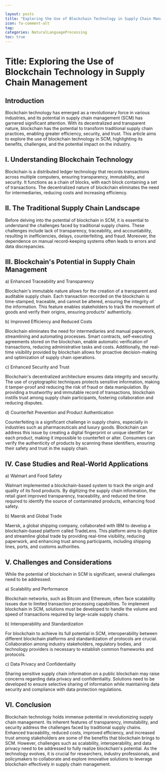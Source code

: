 ```yaml
---

layout: posts
title: "Exploring the Use of Blockchain Technology in Supply Chain Management"
icon: fa-comment-alt
tag:      
categories: NaturalLanguageProcessing
toc: true
---
```




# Title: Exploring the Use of Blockchain Technology in Supply Chain Management

## Introduction

Blockchain technology has emerged as a revolutionary force in various industries, and its potential in supply chain management (SCM) has garnered significant attention. With its decentralized and transparent nature, blockchain has the potential to transform traditional supply chain practices, enabling greater efficiency, security, and trust. This article aims to explore the use of blockchain technology in SCM, highlighting its benefits, challenges, and the potential impact on the industry.

## I. Understanding Blockchain Technology

Blockchain is a distributed ledger technology that records transactions across multiple computers, ensuring transparency, immutability, and security. It functions as a chain of blocks, with each block containing a set of transactions. The decentralized nature of blockchain eliminates the need for intermediaries, reducing costs and increasing efficiency.

## II. The Traditional Supply Chain Landscape

Before delving into the potential of blockchain in SCM, it is essential to understand the challenges faced by traditional supply chains. These challenges include lack of transparency, traceability, and accountability, resulting in inefficiencies, delays, counterfeiting, and fraud. Moreover, the dependence on manual record-keeping systems often leads to errors and data discrepancies.

## III. Blockchain's Potential in Supply Chain Management

a) Enhanced Traceability and Transparency

Blockchain's immutable nature allows for the creation of a transparent and auditable supply chain. Each transaction recorded on the blockchain is time-stamped, traceable, and cannot be altered, ensuring the integrity of the information. This feature enables stakeholders to track the movement of goods and verify their origins, ensuring products' authenticity.

b) Improved Efficiency and Reduced Costs

Blockchain eliminates the need for intermediaries and manual paperwork, streamlining and automating processes. Smart contracts, self-executing agreements stored on the blockchain, enable automatic verification of transactions, reducing administrative tasks and costs. Additionally, the real-time visibility provided by blockchain allows for proactive decision-making and optimization of supply chain operations.

c) Enhanced Security and Trust

Blockchain's decentralized architecture ensures data integrity and security. The use of cryptographic techniques protects sensitive information, making it tamper-proof and reducing the risk of fraud or data manipulation. By providing a trustworthy and immutable record of transactions, blockchain instills trust among supply chain participants, fostering collaboration and reducing disputes.

d) Counterfeit Prevention and Product Authentication

Counterfeiting is a significant challenge in supply chains, especially in industries such as pharmaceuticals and luxury goods. Blockchain can address this issue by creating a digital fingerprint or unique identifier for each product, making it impossible to counterfeit or alter. Consumers can verify the authenticity of products by scanning these identifiers, ensuring their safety and trust in the supply chain.

## IV. Case Studies and Real-World Applications

a) Walmart and Food Safety

Walmart implemented a blockchain-based system to track the origin and quality of its food products. By digitizing the supply chain information, the retail giant improved transparency, traceability, and reduced the time required to identify the source of contaminated products, enhancing food safety.

b) Maersk and Global Trade

Maersk, a global shipping company, collaborated with IBM to develop a blockchain-based platform called TradeLens. This platform aims to digitize and streamline global trade by providing real-time visibility, reducing paperwork, and enhancing trust among participants, including shipping lines, ports, and customs authorities.

## V. Challenges and Considerations

While the potential of blockchain in SCM is significant, several challenges need to be addressed:

a) Scalability and Performance

Blockchain networks, such as Bitcoin and Ethereum, often face scalability issues due to limited transaction processing capabilities. To implement blockchain in SCM, solutions must be developed to handle the volume and speed of transactions required by large-scale supply chains.

b) Interoperability and Standardization

For blockchain to achieve its full potential in SCM, interoperability between different blockchain platforms and standardization of protocols are crucial. Collaboration among industry stakeholders, regulatory bodies, and technology providers is necessary to establish common frameworks and protocols.

c) Data Privacy and Confidentiality

Sharing sensitive supply chain information on a public blockchain may raise concerns regarding data privacy and confidentiality. Solutions need to be developed to ensure selective sharing of information while maintaining data security and compliance with data protection regulations.

## VI. Conclusion

Blockchain technology holds immense potential in revolutionizing supply chain management. Its inherent features of transparency, immutability, and security address the challenges faced by traditional supply chains. Enhanced traceability, reduced costs, improved efficiency, and increased trust among stakeholders are some of the benefits that blockchain brings to SCM. However, challenges such as scalability, interoperability, and data privacy need to be addressed to fully realize blockchain's potential. As the technology evolves, it is crucial for researchers, industry professionals, and policymakers to collaborate and explore innovative solutions to leverage blockchain effectively in supply chain management.